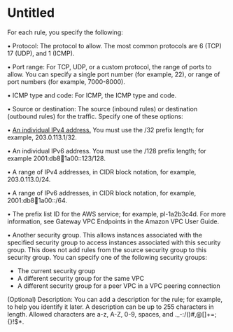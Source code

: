 # Untitled

For each rule, you specify the following: 

• Protocol: The protocol to allow. The most common protocols are 6 \(TCP\) 17 \(UDP\), and 1 \(ICMP\). 

• Port range: For TCP, UDP, or a custom protocol, the range of ports to allow. You can specify a single port number \(for example, 22\), or range of port numbers \(for example, 7000-8000\). 

• ICMP type and code: For ICMP, the ICMP type and code. 

• Source or destination: The source \(inbound rules\) or destination \(outbound rules\) for the traffic. Specify one of these options: 

• [An individual IPv4 address.](https://en.wikipedia.org/wiki/Reserved_IP_addresses) You must use the /32 prefix length; for example, 203.0.113.1/32. 

• An individual IPv6 address. You must use the /128 prefix length; for example 2001:db8:1234:1a00::123/128.

 • A range of IPv4 addresses, in CIDR block notation, for example, 203.0.113.0/24.

• A range of IPv6 addresses, in CIDR block notation, for example, 2001:db8:1234:1a00::/64. 

• The prefix list ID for the AWS service; for example, pl-1a2b3c4d. For more information, see Gateway VPC Endpoints in the Amazon VPC User Guide. 

• Another security group. This allows instances associated with the specified security group to access instances associated with this security group. This does not add rules from the source security group to this security group. You can specify one of the following security groups: 

* The current security group 
* A different security group for the same VPC 
* A different security group for a peer VPC in a VPC peering connection 

\(Optional\) Description: You can add a description for the rule; for example, to help you identify it later. A description can be up to 255 characters in length. Allowed characters are a-z, A-Z, 0-9, spaces, and .\_-:/\(\)\#,@\[\]+=;{}!$\*.


